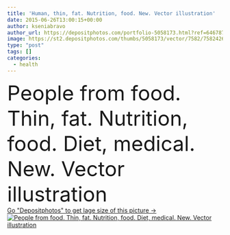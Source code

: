 ```yaml
---
title: 'Human, thin, fat. Nutrition, food. New. Vector illustration'
date: 2015-06-26T13:00:15+00:00
author: kseniabravo
author_url: https://depositphotos.com/portfolio-5058173.html?ref=64678756
image: https://st2.depositphotos.com/thumbs/5058173/vector/7582/75824269/api_thumb_450.jpg?forcejpeg=true
type: "post"
tags: []
categories: 
  - health
---
```

<div aling="center">
            <font size="60"> People from food.  Thin, fat. Nutrition, food. Diet, medical. New. Vector illustration</font>   
</div>
<div>
    <a href='https://st2.depositphotos.com/thumbs/5058173/vector/7582/75824269/api_thumb_450.jpg?forcejpeg=true?ref=64678756' target=_blank > Go "Depositphotos" to get lage size of this picture ->
        <img href='https://st2.depositphotos.com/thumbs/5058173/vector/7582/75824269/api_thumb_450.jpg?forcejpeg=true?ref=64678756' src='https://st2.depositphotos.com/5058173/7582/v/950/depositphotos_75824269-stock-illustration-human-thin-fat-nutrition-food.jpg?forcejpeg=true' alt='People from food.  Thin, fat. Nutrition, food. Diet, medical. New. Vector illustration' >
    </a>
</div>
